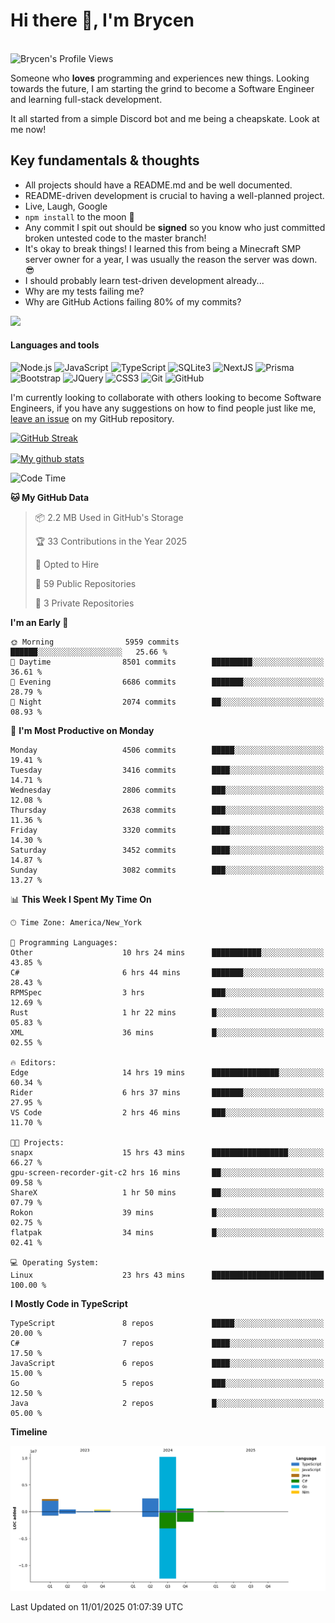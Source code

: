 # Hi there 👋, I'm Brycen

<br>
<img src="https://komarev.com/ghpvc/?username=BrycensRanch" alt="Brycen's Profile Views" />

Someone who **loves** programming and experiences new things. Looking towards the future, I am starting the grind to become a Software Engineer and learning full-stack development.

It all started from a simple Discord bot and me being a cheapskate. Look at me now!

## Key fundamentals & thoughts

- All projects should have a README.md and be well documented.
- README-driven development is crucial to having a well-planned project.
- Live, Laugh, Google
- `npm install` to the moon 🚀
- Any commit I spit out should be **signed** so you know who just committed broken untested code to the master branch!
- It's okay to break things! I learned this from being a Minecraft SMP server owner for a year, I was usually the reason the server was down. 😎
- I should probably learn test-driven development already...
- Why are my tests failing me?
- Why are GitHub Actions failing 80% of my commits? 

<img src="https://res.cloudinary.com/practicaldev/image/fetch/s--OoBLh7-Q--/c_limit%2Cf_auto%2Cfl_progressive%2Cq_auto%2Cw_880/https://cdn-images-1.medium.com/max/1614/1%2A8BlqJ8lNVZzuRjAg1mZ50w.png" height="400"/>

<h4>Languages and tools</h4>
<p>
  <img src="https://img.shields.io/badge/node.js%20-%2343853D.svg?&style=for-the-badge&logo=node.js&logoColor=white" alt="Node.js" />
  <img src="https://img.shields.io/badge/javascript%20-%23323330.svg?&style=for-the-badge&logo=javascript&logoColor=%23F7DF1E" alt="JavaScript" />
  <img src="https://img.shields.io/badge/typescript%20-%23323330.svg?&style=for-the-badge&logo=typescript&logoColor=#3467eb" alt="TypeScript" />
  <img src="https://img.shields.io/badge/sqlite3%20-%23323330.svg?&style=for-the-badge&logo=sqlite&logoColor=#3467eb" alt="SQLite3" />
  <img src="https://img.shields.io/badge/Next.JS%20-%23323330.svg?&style=for-the-badge&logo=next.js&logoColor=#3467eb" alt="NextJS" />
  <img src="https://img.shields.io/badge/Prisma%20-%23323330.svg?&style=for-the-badge&logo=prisma&logoColor=#3467eb" alt="Prisma" />
  <img src="https://img.shields.io/badge/bootstrap%20-%23323330.svg?&style=for-the-badge&logo=bootstrap" alt="Bootstrap" />
  <img src="https://img.shields.io/badge/jquery%20-%23323330.svg?&style=for-the-badge&logo=jquery" alt="JQuery" />
  <img src="https://img.shields.io/badge/css3%20-%23323330.svg?&style=for-the-badge&logo=css3" alt="CSS3" />
  <img src="https://img.shields.io/badge/git%20-%23323330.svg?&style=for-the-badge&logo=git" alt="Git" />
  <img src="https://img.shields.io/badge/github%20-%23323330.svg?&style=for-the-badge&logo=github" alt="GitHub" />
</p>

 I'm currently looking to collaborate with others looking to become Software Engineers, if you have any suggestions on how to find people just like me, [leave an issue](https://github.com/BrycensRanch/BrycensRanch/issues/new) on my GitHub repository.
 
 <p><a href="https://git.io/streak-stats"><img src="https://streak-stats.demolab.com?refreshcache3&user=BrycensRanch&amp;theme=dark&amp;hide_border=true&amp;fire=EB5454&amp;ring=0CEB19" alt="GitHub Streak"></a></p>

<a href="https://github.com/anuraghazra/github-readme-stats">
  <img align="center" src="https://github-readme-stats.anuraghazra1.vercel.app/api?username=BrycensRanch&show_icons=true&line_height=27&include_all_commits=true" alt="My github stats" />
</a>

<!--START_SECTION:waka-->
![Code Time](http://img.shields.io/badge/Code%20Time-1%2C475%20hrs%2053%20mins-blue)

**🐱 My GitHub Data** 

> 📦 2.2 MB Used in GitHub's Storage 
 > 
> 🏆 33 Contributions in the Year 2025
 > 
> 💼 Opted to Hire
 > 
> 📜 59 Public Repositories 
 > 
> 🔑 3 Private Repositories 
 > 
**I'm an Early 🐤** 

```text
🌞 Morning                5959 commits        ██████░░░░░░░░░░░░░░░░░░░   25.66 % 
🌆 Daytime                8501 commits        █████████░░░░░░░░░░░░░░░░   36.61 % 
🌃 Evening                6686 commits        ███████░░░░░░░░░░░░░░░░░░   28.79 % 
🌙 Night                  2074 commits        ██░░░░░░░░░░░░░░░░░░░░░░░   08.93 % 
```
📅 **I'm Most Productive on Monday** 

```text
Monday                   4506 commits        █████░░░░░░░░░░░░░░░░░░░░   19.41 % 
Tuesday                  3416 commits        ████░░░░░░░░░░░░░░░░░░░░░   14.71 % 
Wednesday                2806 commits        ███░░░░░░░░░░░░░░░░░░░░░░   12.08 % 
Thursday                 2638 commits        ███░░░░░░░░░░░░░░░░░░░░░░   11.36 % 
Friday                   3320 commits        ████░░░░░░░░░░░░░░░░░░░░░   14.30 % 
Saturday                 3452 commits        ████░░░░░░░░░░░░░░░░░░░░░   14.87 % 
Sunday                   3082 commits        ███░░░░░░░░░░░░░░░░░░░░░░   13.27 % 
```


📊 **This Week I Spent My Time On** 

```text
🕑︎ Time Zone: America/New_York

💬 Programming Languages: 
Other                    10 hrs 24 mins      ███████████░░░░░░░░░░░░░░   43.85 % 
C#                       6 hrs 44 mins       ███████░░░░░░░░░░░░░░░░░░   28.43 % 
RPMSpec                  3 hrs               ███░░░░░░░░░░░░░░░░░░░░░░   12.69 % 
Rust                     1 hr 22 mins        █░░░░░░░░░░░░░░░░░░░░░░░░   05.83 % 
XML                      36 mins             █░░░░░░░░░░░░░░░░░░░░░░░░   02.55 % 

🔥 Editors: 
Edge                     14 hrs 19 mins      ███████████████░░░░░░░░░░   60.34 % 
Rider                    6 hrs 37 mins       ███████░░░░░░░░░░░░░░░░░░   27.95 % 
VS Code                  2 hrs 46 mins       ███░░░░░░░░░░░░░░░░░░░░░░   11.70 % 

🐱‍💻 Projects: 
snapx                    15 hrs 43 mins      █████████████████░░░░░░░░   66.27 % 
gpu-screen-recorder-git-c2 hrs 16 mins       ██░░░░░░░░░░░░░░░░░░░░░░░   09.58 % 
ShareX                   1 hr 50 mins        ██░░░░░░░░░░░░░░░░░░░░░░░   07.79 % 
Rokon                    39 mins             █░░░░░░░░░░░░░░░░░░░░░░░░   02.75 % 
flatpak                  34 mins             █░░░░░░░░░░░░░░░░░░░░░░░░   02.41 % 

💻 Operating System: 
Linux                    23 hrs 43 mins      █████████████████████████   100.00 % 
```

**I Mostly Code in TypeScript** 

```text
TypeScript               8 repos             █████░░░░░░░░░░░░░░░░░░░░   20.00 % 
C#                       7 repos             ████░░░░░░░░░░░░░░░░░░░░░   17.50 % 
JavaScript               6 repos             ████░░░░░░░░░░░░░░░░░░░░░   15.00 % 
Go                       5 repos             ███░░░░░░░░░░░░░░░░░░░░░░   12.50 % 
Java                     2 repos             █░░░░░░░░░░░░░░░░░░░░░░░░   05.00 % 
```



**Timeline**

![Lines of Code chart](https://raw.githubusercontent.com/BrycensRanch/BrycensRanch/main/assets/bar_graph.png)


 Last Updated on 11/01/2025 01:07:39 UTC
<!--END_SECTION:waka-->

<!--
**BrycensRanch/BrycensRanch** is a ✨ _special_ ✨ repository because its `README.md` (this file) appears on your GitHub profile.

Here are some ideas to get you started:

- 🔭 I’m currently working on ...
- 🌱 I’m currently learning ...
- 👯 I’m looking to collaborate on ...
- 🤔 I’m looking for help with ...
- 💬 Ask me about ...
- 📫 How to reach me: ...
- 😄 Pronouns: ...
- ⚡ Fun fact: ...
-->
